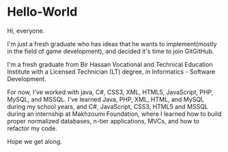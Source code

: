 # Hello-World

Hi, everyone.

I'm just a fresh graduate who has ideas that he wants to implement(mostly in the field of game development), and decided it's time to join GitGitHub.

I'm a fresh graduate from Bir Hassan Vocational and Technical Education Institute with a Licensed Technician (LT) degree, in Informatics - Software Development.

For now, I've worked with java, C#, CSS3, XML, HTML5, JavaScript, PHP, MySQL, and MSSQL.
I've learned Java, PHP, XML, HTML, and MySQL during my school years, and C#, JavaScript, CSS3, HTML5 and MSSQL during an internship at Makhzoumi Foundation, where I learned how to build proper normalized databases, n-tier applications, MVCs, and how to refactor my code.

Hope we get along.
